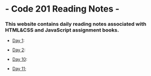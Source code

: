 # - Code 201 Reading Notes -
### This website contains daily reading notes associated with HTML&CSS and JavaScript assignment books. 


- [Day 1](Class-01.md):

- [Day 2](Class-02.md):

- [Day 10](Class-10.md):

- [Day 11](Class-11.md);
